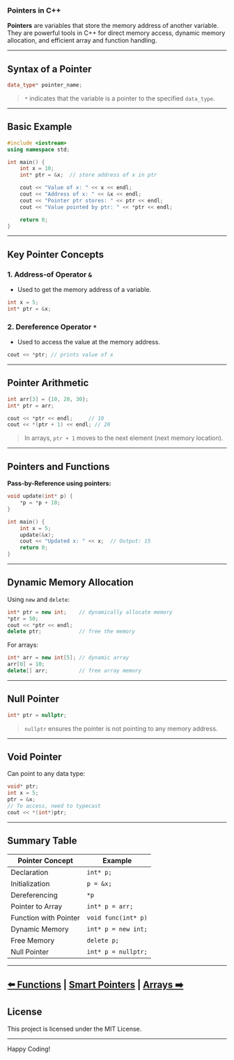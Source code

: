 ### **Pointers in C++**

**Pointers** are variables that store the memory address of another variable. They are powerful tools in C++ for direct memory access, dynamic memory allocation, and efficient array and function handling.

---

## **Syntax of a Pointer**

```cpp
data_type* pointer_name;
```

> `*` indicates that the variable is a pointer to the specified `data_type`.

---

## **Basic Example**

```cpp
#include <iostream>
using namespace std;

int main() {
    int x = 10;
    int* ptr = &x;  // store address of x in ptr

    cout << "Value of x: " << x << endl;
    cout << "Address of x: " << &x << endl;
    cout << "Pointer ptr stores: " << ptr << endl;
    cout << "Value pointed by ptr: " << *ptr << endl;

    return 0;
}
```

---

## **Key Pointer Concepts**

### 1. **Address-of Operator `&`**

* Used to get the memory address of a variable.

```cpp
int x = 5;
int* ptr = &x;
```

### 2. **Dereference Operator `*`**

* Used to access the value at the memory address.

```cpp
cout << *ptr; // prints value of x
```

---

## **Pointer Arithmetic**

```cpp
int arr[3] = {10, 20, 30};
int* ptr = arr;

cout << *ptr << endl;     // 10
cout << *(ptr + 1) << endl; // 20
```

> In arrays, `ptr + 1` moves to the next element (next memory location).

---

## **Pointers and Functions**

**Pass-by-Reference using pointers:**

```cpp
void update(int* p) {
    *p = *p + 10;
}

int main() {
    int x = 5;
    update(&x);
    cout << "Updated x: " << x;  // Output: 15
    return 0;
}
```

---

## **Dynamic Memory Allocation**

Using `new` and `delete`:

```cpp
int* ptr = new int;    // dynamically allocate memory
*ptr = 50;
cout << *ptr << endl;
delete ptr;            // free the memory
```

For arrays:

```cpp
int* arr = new int[5]; // dynamic array
arr[0] = 10;
delete[] arr;          // free array memory
```

---

## **Null Pointer**

```cpp
int* ptr = nullptr;
```

> `nullptr` ensures the pointer is not pointing to any memory address.

---

## **Void Pointer**

Can point to any data type:

```cpp
void* ptr;
int x = 5;
ptr = &x;
// To access, need to typecast
cout << *(int*)ptr;
```

---

## Summary Table

| Pointer Concept       | Example             |
| --------------------- | ------------------- |
| Declaration           | `int* p;`           |
| Initialization        | `p = &x;`           |
| Dereferencing         | `*p`                |
| Pointer to Array      | `int* p = arr;`     |
| Function with Pointer | `void func(int* p)` |
| Dynamic Memory        | `int* p = new int;` |
| Free Memory           | `delete p;`         |
| Null Pointer          | `int* p = nullptr;` |

---
[⬅️ Functions](/functions.md)         | [Smart Pointers](/smartPointers.md) |        [Arrays ➡️](/array.md) 
---
## **License**
This project is licensed under the MIT License.

---

Happy Coding!
